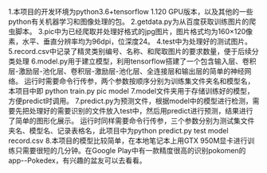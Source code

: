 1.本项目的开发环境为python3.6+tensorflow 1.120 GPU版本，以及其他的一些python有关机器学习和图像处理的包。
2.getdata.py为从百度获取训练图片的爬虫脚本。
3.pic中为已经爬取并处理好格式的jpg图片，图片格式均为160×120像素，水平、垂直分辨率均为96dpi，位深度24。
4.test中为处理好的测试图片。
5.record.csv中记录了精灵类别编号、名称、和爬取图片的要求数量，便于后续分类处理
6.model.py用于建立模型，利用tensorflow搭建了一个包含输入层、卷积层-激励层-池化层、卷积层-激励层-池化层、全连接层和输出层的简单的神经网络。
  运行时需要命令行传参，两个参数按顺序分别为训练集文件夹名和模型名，本项目中即 python train.py pic model
7.model文件夹用于存储训练好的模型，方便predict时调用。
7.predict.py为预测文件，根据model中的模型进行检测，需要先把处理好的需要识别的文件放入test中，然后用predict进行预测，结果进行了简单的图形化展示。
  运行时同样需要命令行传参，三个参数分别为测试集文件夹名、模型名、记录表格名，此项目中为python predict.py test model record.csv
8.本项目的模型比较简单，在本地笔记本上用GTX 950M显卡进行训练只需要很短的几分钟。在Google Play中有一款精度很高的识别pokomen的app--Pokedex，有兴趣的盆友可以去看看。

